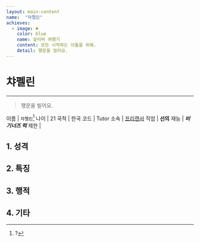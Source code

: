 ```yaml
---
layout: main-content
name:  "챠펠린"
achieves:
  - image: ♣
    color: blue
    name: 걸리버 여행기
    content: 모든 시작하는 이들을 위해.
    detail: 행운을 빌어요.
---
```

# 챠펠린
---
>  행운을 빌어요.

이름 | `챠펠린`[^name]
나이 | 21
국적 | 한국
코드 | Tutor
소속 | [프리랜서](../../influence/free)
직업 | **선의** 
재능 | ***비기너즈 럭***
제한 |

## 1. 성격

## 2. 특징


## 3. 행적


## 4. 기타

[^name]: ?
